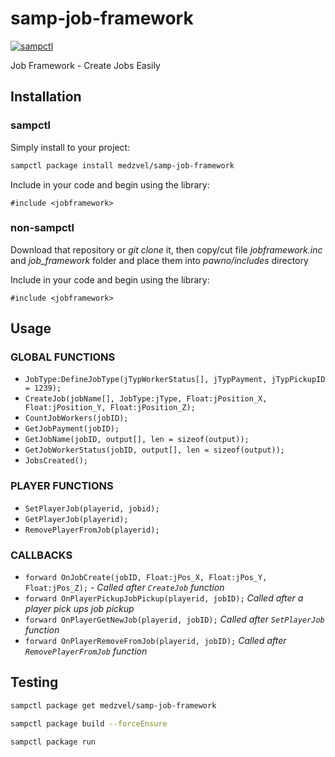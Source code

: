 # samp-job-framework

[![sampctl](https://shields.southcla.ws/badge/sampctl-samp--job--framework-2f2f2f.svg?style=for-the-badge)](https://github.com/medzvel/samp-job-framework)

Job Framework - Create Jobs Easily

## Installation

### sampctl

Simply install to your project:

```bash
sampctl package install medzvel/samp-job-framework
```

Include in your code and begin using the library:

```pawn
#include <jobframework>
```

### non-sampctl

Download that repository or *git clone* it, then copy/cut file *jobframework.inc* and *job_framework* folder and place them into *pawno/includes* directory

Include in your code and begin using the library:

```pawn
#include <jobframework>
```

## Usage

### GLOBAL FUNCTIONS

* `JobType:DefineJobType(jTypWorkerStatus[], jTypPayment, jTypPickupID = 1239);`
* `CreateJob(jobName[], JobType:jType, Float:jPosition_X, Float:jPosition_Y, Float:jPosition_Z);` 
* `CountJobWorkers(jobID);` 
* `GetJobPayment(jobID);` 
* `GetJobName(jobID, output[], len = sizeof(output));` 
* `GetJobWorkerStatus(jobID, output[], len = sizeof(output));` 
* `JobsCreated();` 

### PLAYER FUNCTIONS

* `SetPlayerJob(playerid, jobid);` 
* `GetPlayerJob(playerid);` 
* `RemovePlayerFromJob(playerid);`  

### CALLBACKS

* `forward OnJobCreate(jobID, Float:jPos_X, Float:jPos_Y, Float:jPos_Z);` - *Called after `CreateJob` function*
* `forward OnPlayerPickupJobPickup(playerid, jobID);` *Called after a player pick ups job pickup* 
* `forward OnPlayerGetNewJob(playerid, jobID);` *Called after `SetPlayerJob` function*
* `forward OnPlayerRemoveFromJob(playerid, jobID);` *Called after `RemovePlayerFromJob` function*

## Testing

```bash
sampctl package get medzvel/samp-job-framework

sampctl package build --forceEnsure

sampctl package run
```
